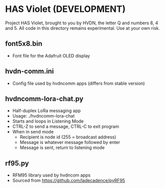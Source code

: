 # HAS Violet (DEVELOPMENT)

Project HAS Violet, brought to you by HVDN, the letter Q and numbers 8, 4 and 5. 
All code in this directory remains experimental. Use at your own risk.


## font5x8.bin
* Font file for the Adafruit OLED display

## hvdn-comm.ini
* Config file used by hvdncomm apps (differs from stable version)

## hvdncomm-lora-chat.py
* Half-duplex LoRa messaging app
* Usage: ./hvdncomm-lora-chat
* Starts and loops in Listening Mode
* CTRL-Z to send a message, CTRL-C to exit program
* When in send mode
  * Recipient is node id (255 = broadcast address)
  * Message is whatever message followed by enter
  * Message is sent, return to listening mode

## rf95.py
* RFM95 library used by hvdncom apps
* Sourced from https://github.com/ladecadence/pyRF95

